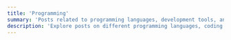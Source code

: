 ```yaml
---
title: 'Programming'
summary: 'Posts related to programming languages, development tools, and coding best practices.'
description: 'Explore posts on different programming languages, coding techniques, and tools to improve your development workflow.'
---
```


<!-- @format -->
